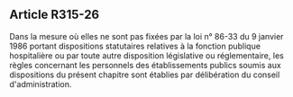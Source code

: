 ## Article R315-26

Dans la mesure où elles ne sont pas fixées par la loi n° 86-33 du 9 janvier 1986 portant dispositions
statutaires relatives à la fonction publique hospitalière ou par toute autre disposition législative ou
réglementaire, les règles concernant les personnels des établissements publics soumis aux dispositions du
présent chapitre sont établies par délibération du conseil d'administration.

